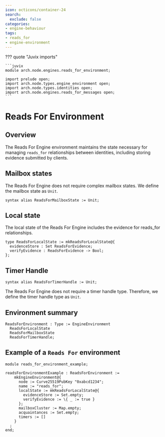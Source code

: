 ```yaml
---
icon: octicons/container-24
search:
  exclude: false
categories:
- engine-behaviour
tags:
- reads_for
- engine-environment
---
```


??? quote "Juvix imports"

    ```juvix
    module arch.node.engines.reads_for_environment;

    import prelude open;
    import arch.node.types.engine_environment open;
    import arch.node.types.identities open;
    import arch.node.engines.reads_for_messages open;
    ```

# Reads For Environment

## Overview

The Reads For Engine environment maintains the state necessary for managing `reads_for` relationships between identities, including storing evidence submitted by clients.

## Mailbox states

The Reads For Engine does not require complex mailbox states. We define the mailbox state as `Unit`.

```juvix
syntax alias ReadsForMailboxState := Unit;
```

## Local state

The local state of the Reads For Engine includes the evidence for reads_for relationships.

```juvix
type ReadsForLocalState := mkReadsForLocalState@{
  evidenceStore : Set ReadsForEvidence;
  verifyEvidence : ReadsForEvidence -> Bool;
};
```

## Timer Handle

```juvix
syntax alias ReadsForTimerHandle := Unit;
```

The Reads For Engine does not require a timer handle type. Therefore, we define the timer handle type as `Unit`.

## Environment summary

```juvix
ReadsForEnvironment : Type := EngineEnvironment
  ReadsForLocalState
  ReadsForMailboxState
  ReadsForTimerHandle;
```

## Example of a `Reads For` environment

<!-- --8<-- [start:environment-example] -->
```juvix extract-module-statements
module reads_for_environment_example;

readsForEnvironmentExample : ReadsForEnvironment :=
    mkEngineEnvironment@{
      node := Curve25519PubKey "0xabcd1234";
      name := "reads_for";
      localState := mkReadsForLocalState@{
        evidenceStore := Set.empty;
        verifyEvidence := \{ _ := true }
      };
      mailboxCluster := Map.empty;
      acquaintances := Set.empty;
      timers := []
    }
  ;
end;
```
<!-- --8<-- [end:environment-example] -->
